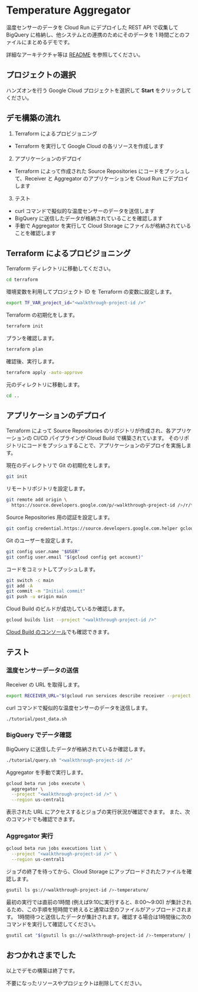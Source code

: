 # Temperature Aggregator

温度センサーのデータを Cloud Run にデプロイした REST API で収集して BigQuery
に格納し、他システムとの連携のためにそのデータを 1 時間ごとのファイルにまとめるデモです。

詳細なアーキテクチャ等は [README](https://github.com/ShawnLabo/google-cloud-examples/tree/main/go/temperature-aggregation#architecture) を参照してください。

## プロジェクトの選択

ハンズオンを行う Google Cloud プロジェクトを選択して **Start** をクリックしてください。

<walkthrough-project-setup></walkthrough-project-setup>

## デモ構築の流れ

1. Terraform によるプロビジョニング
  * Terraform を実行して Google Cloud の各リソースを作成します
2. アプリケーションのデプロイ
  * Terraform によって作成された Source Repositories にコードをプッシュして、Receiver と Aggregator
    のアプリケーションを Cloud Run にデプロイします
3. テスト
  * curl コマンドで擬似的な温度センサーのデータを送信します
  * BigQuery に送信したデータが格納されていることを確認します
  * 手動で Aggregator を実行して Cloud Storage にファイルが格納されていることを確認します

## Terraform によるプロビジョニング

<walkthrough-tutorial-duration duration=8></walkthrough-tutorial-duration>

Terraform ディレクトリに移動してください。

```sh
cd terraform
```

環境変数を利用してプロジェクト ID を Terraform の変数に設定します。

```sh
export TF_VAR_project_id="<walkthrough-project-id />"
```

Terraform の初期化をします。

```sh
terraform init
```

プランを確認します。

```sh
terraform plan
```

確認後、実行します。

```sh
terraform apply -auto-approve
```

元のディレクトリに移動します。

```sh
cd ..
```

## アプリケーションのデプロイ

<walkthrough-tutorial-duration duration=5></walkthrough-tutorial-duration>

Terraform によって Source Repositories のリポジトリが作成され、各アプリケーションの CI/CD
パイプラインが Cloud Build で構築されています。
そのリポジトリにコードをプッシュすることで、アプリケーションのデプロイを実施します。

現在のディレクトリで Git の初期化をします。

```sh
git init
```

リモートリポジトリを設定します。

```sh
git remote add origin \
  https://source.developers.google.com/p/<walkthrough-project-id />/r/temperature-aggregation
```

Source Repositories 用の認証を設定します。

```sh
git config credential.https://source.developers.google.com.helper gcloud.sh
```

Git のユーザーを設定します。

```sh
git config user.name "$USER"
git config user.email "$(gcloud config get account)"
```

コードをコミットしてプッシュします。

```sh
git switch -c main
git add -A
git commit -m "Initial commit"
git push -u origin main
```

Cloud Build のビルドが成功しているか確認します。

```sh
gcloud builds list --project "<walkthrough-project-id />"
```

[Cloud Build のコンソール](https://console.cloud.google.com/cloud-build/builds?project={{project-id}})でも確認できます。

## テスト

<walkthrough-tutorial-duration duration=5></walkthrough-tutorial-duration>

### **温度センサーデータの送信**

Receiver の URL を取得します。

```sh
export RECEIVER_URL="$(gcloud run services describe receiver --project <walkthrough-project-id /> --region us-central1 --format "value(status.url)")"
```

curl コマンドで擬似的な温度センサーのデータを送信します。

```sh
./tutorial/post_data.sh
```

### **BigQuery でデータ確認**

BigQuery に送信したデータが格納されているか確認します。

```sh
./tutorial/query.sh "<walkthrough-project-id />"
```

Aggregator を手動で実行します。

```sh
gcloud beta run jobs execute \
  aggregator \
  --project "<walkthrough-project-id />" \
  --region us-central1
```

表示された URL にアクセスするとジョブの実行状況が確認できます。
また、次のコマンドでも確認できます。

### **Aggregator 実行**

```sh
gcloud beta run jobs executions list \
  --project "<walkthrough-project-id />" \
  --region us-central1
```

ジョブの終了を待ってから、Cloud Storage にアップロードされたファイルを確認します。

```sh
gsutil ls gs://<walkthrough-project-id />-temperature/
```

最初の実行では直前の1時間 (例えば9:10に実行すると、8:00〜9:00)
が集計されるため、この手順を短時間で終えると通常は空のファイルがアップロードされます。
1時間待つと送信したデータが集計されます。確認する場合は1時間後に次のコマンドを実行して確認してください。


```sh
gsutil cat "$(gsutil ls gs://<walkthrough-project-id />-temperature/ | tail -1)"
```

## おつかれさまでした

以上でデモの構築は終了です。

<walkthrough-conclusion-trophy />

不要になったリソースやプロジェクトは削除してください。
